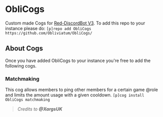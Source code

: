 # ObliCogs
Custom made Cogs for [Red-DiscordBot V3](https://github.com/Cog-Creators/Red-DiscordBot/tree/V3/develop).
To add this repo to your instance please do: `[p]repo add ObliCogs https://github.com/Obliviatum/ObliCogs/`

## About Cogs
Once you have added ObliCogs to your instance you're free to add the following cogs.

### Matchmaking
This cog allows members to ping other members for a certain game @role and limits the amount usage with a given cooldown.
`[p]cog install ObliCogs matchmaking`

> _Credits to **@XargsUK**_
